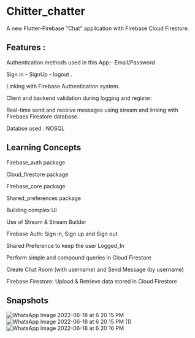 # Chitter_chatter

A new Flutter-Firebase "Chat" application with Firebase Cloud Firestore.



## Features :
Authentication methods used in this App:-  Email/Password



Sign in - SignUp - logout .

Linking with Firebase Authentication system.

Client and backend validation during logging and register.

Real-time send and receive messages using stream and linking with Firebaes Firestore database.

Databse used : NOSQL


## Learning Concepts

Firebase_auth package

Cloud_firestore package

Firebase_core package

Shared_preferences package

Building complex UI

Use of Stream & Stream Builder

Firebase Auth: Sign in, Sign up and Sign out

Shared Preference to keep the user Logged_In

Perform simple and compound queries in Cloud Firestore

Create Chat Room (with username) and Send Message (by username)

Firebase Firestore: Upload & Retrieve data stored in Cloud Firestore

## Snapshots

![WhatsApp Image 2022-06-18 at 6 20 15 PM](https://user-images.githubusercontent.com/57807735/174449129-c025c039-f2f3-49cb-924d-a40e853d12f0.jpeg)
![WhatsApp Image 2022-06-18 at 6 20 15 PM (1)](https://user-images.githubusercontent.com/57807735/174449154-db27ee8b-6593-4418-9f87-ee19561f6414.jpeg)
![WhatsApp Image 2022-06-18 at 6 20 16 PM](https://user-images.githubusercontent.com/57807735/174449163-a8c3f26d-610c-4654-b6f5-a0f08a86fa8e.jpeg)
